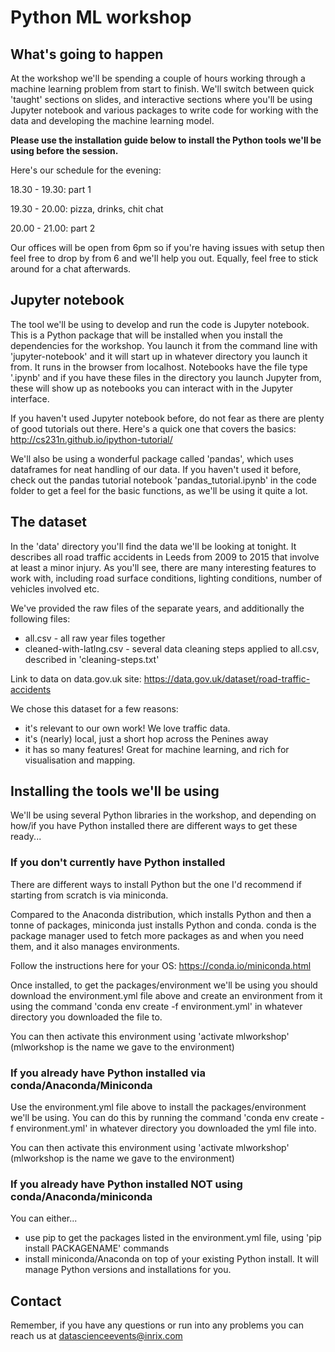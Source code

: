 # Python ML workshop

## What's going to happen

At the workshop we'll be spending a couple of hours working through a machine learning problem from start to finish. We'll switch between quick 'taught' sections on slides, and interactive sections where you'll be using Jupyter notebook and various packages to write code for working with the data and developing the machine learning model.

**Please use the installation guide below to install the Python tools we'll be using before the session.**

Here's our schedule for the evening:

18.30 - 19.30: part 1

19.30 - 20.00: pizza, drinks, chit chat

20.00 - 21.00: part 2

Our offices will be open from 6pm so if you're having issues with setup then feel free to drop by from 6 and we'll help you out. Equally, feel free to stick around for a chat afterwards.

## Jupyter notebook

The tool we'll be using to develop and run the code is Jupyter notebook. This is a Python package that will be installed when you install the dependencies for the workshop. You launch it from the command line with 'jupyter-notebook' and it will start up in whatever directory you launch it from. It runs in the browser from localhost. Notebooks have the file type '.ipynb' and if you have these files in the directory you launch Jupyter from, these will show up as notebooks you can interact with in the Jupyter interface.

If you haven't used Jupyter notebook before, do not fear as there are plenty of good tutorials out there. Here's a quick one that covers the basics: http://cs231n.github.io/ipython-tutorial/

We'll also be using a wonderful package called 'pandas', which uses dataframes for neat handling of our data. If you haven't used it before, check out the pandas tutorial notebook 'pandas_tutorial.ipynb' in the code folder to get a feel for the basic functions, as we'll be using it quite a lot.

## The dataset

In the 'data' directory you'll find the data we'll be looking at tonight. It describes all road traffic accidents in Leeds from 2009 to 2015 that involve at least a minor injury. As you'll see, there are many interesting features to work with, including road surface conditions, lighting conditions, number of vehicles involved etc. 

We've provided the raw files of the separate years, and additionally the following files:

* all.csv - all raw year files together
* cleaned-with-latlng.csv - several data cleaning steps applied to all.csv, described in 'cleaning-steps.txt'

Link to data on data.gov.uk site: https://data.gov.uk/dataset/road-traffic-accidents

We chose this dataset for a few reasons:
* it's relevant to our own work! We love traffic data.
* it's (nearly) local, just a short hop across the Penines away
* it has so many features! Great for machine learning, and rich for visualisation and mapping.

## Installing the tools we'll be using

We'll be using several Python libraries in the workshop, and depending on how/if you have Python installed there are different ways to get these ready...

### If you don't currently have Python installed

There are different ways to install Python but the one I'd recommend if starting from scratch is via miniconda.

Compared to the Anaconda distribution, which installs Python and then a tonne of packages, miniconda just installs Python and conda. conda is the package manager used to fetch more packages as and when you need them, and it also manages environments.

Follow the instructions here for your OS: https://conda.io/miniconda.html

Once installed, to get the packages/environment we'll be using you should download the environment.yml file above and create an environment from it using the command 'conda env create -f environment.yml' in whatever directory you downloaded the file to.

You can then activate this environment using 'activate mlworkshop' (mlworkshop is the name we gave to the environment)

### If you already have Python installed via conda/Anaconda/Miniconda

Use the environment.yml file above to install the packages/environment we'll be using. You can do this by running the command 'conda env create -f environment.yml' in whatever directory you downloaded the yml file into.

You can then activate this environment using 'activate mlworkshop' (mlworkshop is the name we gave to the environment)

### If you already have Python installed NOT using conda/Anaconda/miniconda

You can either...
- use pip to get the packages listed in the environment.yml file, using 'pip install PACKAGENAME' commands
- install miniconda/Anaconda on top of your existing Python install. It will manage Python versions and installations for you.

## Contact

Remember, if you have any questions or run into any problems you can reach us at datascienceevents@inrix.com


